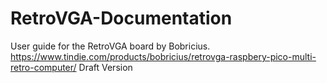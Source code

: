# RetroVGA-Documentation
User guide for the RetroVGA board by Bobricius.
https://www.tindie.com/products/bobricius/retrovga-raspbery-pico-multi-retro-computer/
Draft Version
